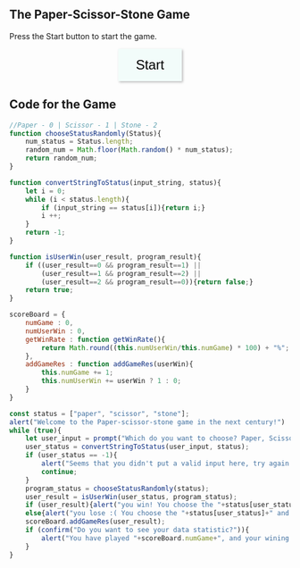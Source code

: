 <head>
    <script type="text/javascript" src="https://markchenyutian.github.io/Markchen_Blog/ComputerScience3_Homework/Homework02.js"></script>
</head>
<style>
    button{
        transition: 0.2s;
        background-color: #F2FCFA;
        border:none;
        padding: 15px 32px;
        box-shadow: 2px 2px 4px #bbbbbb;
        font-size: 24px;
    }
    button:hover{
        transition: 0.2s;
        background-color: #DDF6F3;
        padding: 15px 32px;
        border:none;
        box-shadow: 1px 1px 2px #bbbbbb;
        font-size: 24px;
    }
</style>

## The Paper-Scissor-Stone Game

Press the Start button to start the game.

<center>
<button onclick='mainProgram();'>
    Start
</button>
</center>

## Code for the Game

```javascript
//Paper - 0 | Scissor - 1 | Stone - 2
function chooseStatusRandomly(Status){
    num_status = Status.length;
    random_num = Math.floor(Math.random() * num_status);
    return random_num;
}

function convertStringToStatus(input_string, status){
    let i = 0;
    while (i < status.length){
        if (input_string == status[i]){return i;}
        i ++;
    }
    return -1;
}

function isUserWin(user_result, program_result){
    if ((user_result==0 && program_result==1) ||
        (user_result==1 && program_result==2) ||
        (user_result==2 && program_result==0)){return false;}
    return true;
}

scoreBoard = {
    numGame : 0,
    numUserWin : 0,
    getWinRate : function getWinRate(){
        return Math.round((this.numUserWin/this.numGame) * 100) + "%";
    },
    addGameRes : function addGameRes(userWin){
        this.numGame += 1;
        this.numUserWin += userWin ? 1 : 0;
    }
}

const status = ["paper", "scissor", "stone"];
alert("Welcome to the Paper-scissor-stone game in the next century!")
while (true){
    let user_input = prompt("Which do you want to choose? Paper, Scissor, or the Stone?").toLowerCase();
    user_status = convertStringToStatus(user_input, status);
    if (user_status == -1){
        alert("Seems that you didn't put a valid input here, try again please");
        continue;
    }
    program_status = chooseStatusRandomly(status);
    user_result = isUserWin(user_status, program_status);
    if (user_result){alert("you win! You choose the "+status[user_status]+" and the program choose the "+status[program_status]);}
    else{alert("you lose :( You choose the "+status[user_status]+" and the program choose the "+status[program_status]);}
    scoreBoard.addGameRes(user_result);
    if (confirm("Do you want to see your data statistic?")){
        alert("You have played "+scoreBoard.numGame+", and your wining rate is"+scoreBoard.getWinRate())
    }
}
```